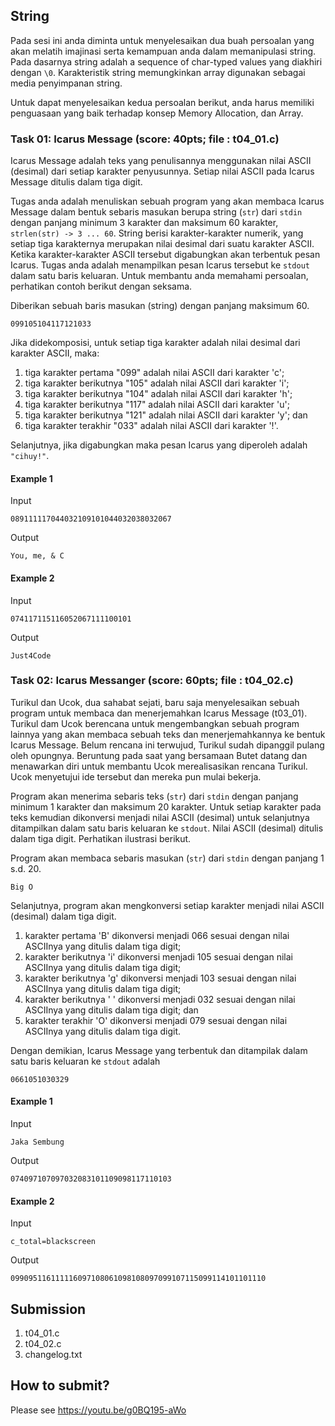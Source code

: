 ## String

Pada sesi ini anda diminta untuk menyelesaikan dua buah persoalan yang akan melatih imajinasi serta kemampuan anda dalam memanipulasi string. Pada dasarnya string adalah a sequence of char-typed values yang diakhiri dengan ```\0```. Karakteristik string memungkinkan array digunakan sebagai media penyimpanan string.

Untuk dapat menyelesaikan kedua persoalan berikut, anda harus memiliki penguasaan yang baik terhadap konsep Memory Allocation, dan Array.

### Task 01: Icarus Message (score: 40pts; file : t04_01.c)
Icarus Message adalah teks yang penulisannya menggunakan nilai ASCII (desimal) dari setiap karakter penyusunnya. Setiap nilai ASCII pada Icarus Message ditulis dalam tiga digit.

Tugas anda adalah menuliskan sebuah program yang akan membaca Icarus Message dalam bentuk sebaris masukan berupa string (```str```) dari ```stdin``` dengan panjang minimum 3 karakter dan maksimum 60 karakter, ```strlen(str) -> 3 ... 60```. String berisi karakter-karakter numerik, yang setiap tiga karakternya merupakan nilai desimal dari suatu karakter ASCII. Ketika karakter-karakter ASCII tersebut digabungkan akan terbentuk pesan Icarus. Tugas anda adalah menampilkan pesan Icarus tersebut ke ```stdout``` dalam satu baris keluaran. Untuk membantu anda memahami persoalan, perhatikan contoh berikut dengan seksama.

Diberikan sebuah baris masukan (string) dengan panjang maksimum 60.
```
099105104117121033
```
Jika didekomposisi, untuk setiap tiga karakter adalah nilai desimal dari karakter ASCII, maka:
1. tiga karakter pertama "099" adalah nilai ASCII dari karakter 'c';
2. tiga karakter berikutnya "105" adalah nilai ASCII dari karakter 'i';
3. tiga karakter berikutnya "104" adalah nilai ASCII dari karakter 'h';
4. tiga karakter berikutnya "117" adalah nilai ASCII dari karakter 'u';
5. tiga karakter berikutnya "121" adalah nilai ASCII dari karakter 'y'; dan
6. tiga karakter terakhir "033" adalah nilai ASCII dari karakter '!'.

Selanjutnya, jika digabungkan maka pesan Icarus yang diperoleh adalah ```"cihuy!"```.

#### Example 1
Input
```
089111117044032109101044032038032067

```
Output
```
You, me, & C

```
#### Example 2
Input
```
074117115116052067111100101

```
Output
```
Just4Code

```

### Task 02: Icarus Messanger (score: 60pts; file : t04_02.c)
Turikul dan Ucok, dua sahabat sejati, baru saja menyelesaikan sebuah program untuk membaca dan menerjemahkan Icarus Message (t03_01). Turikul dam Ucok berencana untuk mengembangkan sebuah program lainnya yang akan membaca sebuah teks dan menerjemahkannya ke bentuk Icarus Message. Belum rencana ini terwujud, Turikul sudah dipanggil pulang oleh opungnya. Beruntung pada saat yang bersamaan Butet datang dan menawarkan diri untuk membantu Ucok merealisasikan rencana Turikul. Ucok menyetujui ide tersebut dan mereka pun mulai bekerja.

Program akan menerima sebaris teks (```str```) dari ```stdin``` dengan panjang minimum 1 karakter dan maksimum 20 karakter. Untuk setiap karakter pada teks kemudian dikonversi menjadi nilai ASCII (desimal) untuk selanjutnya ditampilkan dalam satu baris keluaran ke ```stdout```. Nilai ASCII (desimal) ditulis dalam tiga digit. Perhatikan ilustrasi berikut.

Program akan membaca sebaris masukan (```str```) dari ```stdin``` dengan panjang 1 s.d. 20.
```
Big O

```
Selanjutnya, program akan mengkonversi setiap karakter menjadi nilai ASCII (desimal) dalam tiga digit.
1. karakter pertama 'B' dikonversi menjadi 066 sesuai dengan nilai ASCIInya yang ditulis dalam tiga digit;
2. karakter berikutnya 'i' dikonversi menjadi 105 sesuai dengan nilai ASCIInya yang ditulis dalam tiga digit;
3. karakter berikutnya 'g' dikonversi menjadi 103 sesuai dengan nilai ASCIInya yang ditulis dalam tiga digit;
4. karakter berikutnya ' ' dikonversi menjadi 032 sesuai dengan nilai ASCIInya yang ditulis dalam tiga digit; dan
5. karakter terakhir 'O' dikonversi menjadi 079 sesuai dengan nilai ASCIInya yang ditulis dalam tiga digit.

Dengan demikian, Icarus Message yang terbentuk dan ditampilak dalam satu baris keluaran ke ```stdout``` adalah
```
0661051030329

```

#### Example 1
Input
```
Jaka Sembung

```
Output
```
074097107097032083101109098117110103

```
#### Example 2
Input
```
c_total=blackscreen

```
Output
```
099095116111116097108061098108097099107115099114101101110

```

## Submission
1. t04_01.c
2. t04_02.c
3. changelog.txt

## How to submit?
Please see https://youtu.be/g0BQ195-aWo
